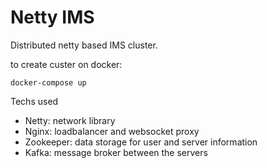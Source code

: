 # Netty IMS

Distributed netty based IMS cluster.

to create custer on docker:

```shell
docker-compose up
```

Techs used

- Netty: network library
- Nginx: loadbalancer and websocket proxy
- Zookeeper: data storage for user and server information
- Kafka: message broker between the servers
